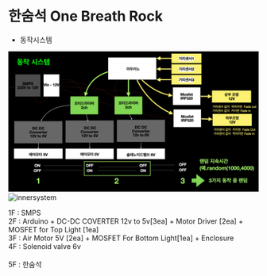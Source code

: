 # 한숨석  One Breath Rock
* 동작시스템


![](/sighrock_layout.jpeg)
![innersystem](https://user-images.githubusercontent.com/34053864/208602048-fa013c54-7284-4fae-8df1-81066a2b5fa8.png)

1F : SMPS<br>
2F : Arduino + DC-DC COVERTER 12v to 5v[3ea] + Motor Driver [2ea] + MOSFET for Top Light [1ea]<br>
3F : Air Motor 5V [2ea] + MOSFET For Bottom Light[1ea] + Enclosure <br> 
4F : Solenoid valve 6v <br>  
5F : 한숨석
